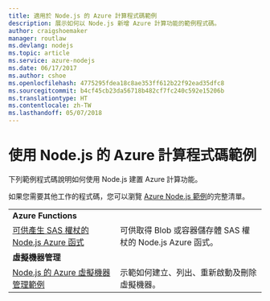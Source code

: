 ```yaml
---
title: 適用於 Node.js 的 Azure 計算程式碼範例
description: 展示如何以 Node.js 新增 Azure 計算功能的範例程式碼。
author: craigshoemaker
manager: routlaw
ms.devlang: nodejs
ms.topic: article
ms.service: azure-nodejs
ms.date: 06/17/2017
ms.author: cshoe
ms.openlocfilehash: 4775295fdea18c8ae353ff612b22f92ead35dfc8
ms.sourcegitcommit: b4cf45cb23da56718b482cf7fc240c592e15206b
ms.translationtype: HT
ms.contentlocale: zh-TW
ms.lasthandoff: 05/07/2018
---
```

# <a name="azure-compute-with-nodejs-code-samples"></a>使用 Node.js 的 Azure 計算程式碼範例

下列範例程式碼說明如何使用 Node.js 建置 Azure 計算功能。

如果您需要其他工作的程式碼，您可以瀏覽 [Azure Node.js 範例](https://azure.microsoft.com/resources/samples/?term=nodejs)的完整清單。

| | |
|---|---|
| **Azure Functions** ||
| [可供產生 SAS 權杖的 Node.js Azure 函式](https://azure.microsoft.com/resources/samples/functions-node-sas-token/) | 可供取得 Blob 或容器儲存體 SAS 權杖的 Node.js Azure 函式。 |
| **虛擬機器管理** ||
| [Node.js 的 Azure 虛擬機器管理範例](https://github.com/Azure-Samples/compute-node-manage-vm) | 示範如何建立、列出、重新啟動及刪除虛擬機器。 |